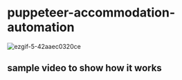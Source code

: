 # puppeteer-accommodation-automation

![ezgif-5-42aaec0320ce](https://user-images.githubusercontent.com/47173918/83788396-c358fd00-a6b2-11ea-88c9-0dba64bb5836.gif)

## sample video to show how it works
